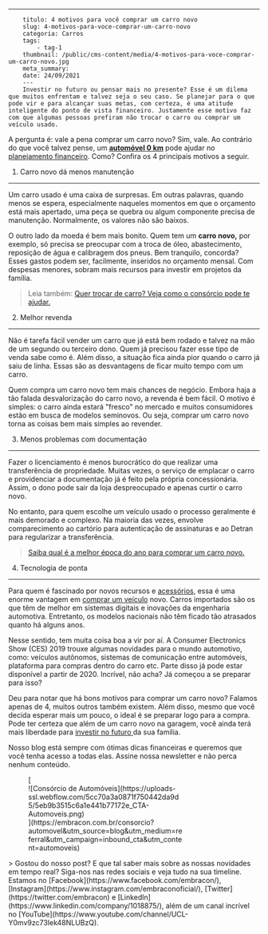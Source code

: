 ---
        titulo: 4 motivos para você comprar um carro novo
        slug: 4-motivos-para-voce-comprar-um-carro-novo
        categoria: Carros
        tags:
            - tag-1
        thumbnail: /public/cms-content/media/4-motivos-para-voce-comprar-um-carro-novo.jpg
        meta_summary: 
        date: 24/09/2021
        ---
        Investir no futuro ou pensar mais no presente? Esse é um dilema que muitos enfrentam e talvez seja o seu caso. Se planejar para o que pode vir e para alcançar suas metas, com certeza, é uma atitude inteligente do ponto de vista financeiro. Justamente esse motivo faz com que algumas pessoas prefiram não trocar o carro ou comprar um veículo usado.

A pergunta é: vale a pena comprar um carro novo? Sim, vale. Ao contrário do que você talvez pense, um [**automóvel 0 km**](https://www.embracon.com.br/blog/sobre-o-consorcio-de-veiculos-embracon) pode ajudar no [planejamento financeiro](https://www.embracon.com.br/blog/planeje-sua-vida-financeira-e-fique-sempre-no-azul). Como? Confira os 4 principais motivos a seguir.

1. Carro novo dá menos manutenção
---------------------------------

Um carro usado é uma caixa de surpresas. Em outras palavras, quando menos se espera, especialmente naqueles momentos em que o orçamento está mais apertado, uma peça se quebra ou algum componente precisa de manutenção. Normalmente, os valores não são baixos.

O outro lado da moeda é bem mais bonito. Quem tem um **carro novo,** por exemplo, só precisa se preocupar com a troca de óleo, abastecimento, reposição de água e calibragem dos pneus. Bem tranquilo, concorda? Esses gastos podem ser, facilmente, inseridos no orçamento mensal. Com despesas menores, sobram mais recursos para investir em projetos da família.

> Leia também: [Quer trocar de carro? Veja como o consórcio pode te ajudar.](https://www.embracon.com.br/blog/quer-trocar-de-carro-veja-como-o-consorcio-pode-te-ajudar)

2. Melhor revenda
-----------------

Não é tarefa fácil vender um carro que já está bem rodado e talvez na mão de um segundo ou terceiro dono. Quem já precisou fazer esse tipo de venda sabe como é. Além disso, a situação fica ainda pior quando o carro já saiu de linha. Essas são as desvantagens de ficar muito tempo com um carro.

Quem compra um carro novo tem mais chances de negócio. Embora haja a tão falada desvalorização do carro novo, a revenda é bem fácil. O motivo é simples: o carro ainda estará "fresco" no mercado e muitos consumidores estão em busca de modelos seminovos. Ou seja, comprar um carro novo torna as coisas bem mais simples ao revender.

3. Menos problemas com documentação
-----------------------------------

Fazer o licenciamento é menos burocrático do que realizar uma transferência de propriedade. Muitas vezes, o serviço de emplacar o carro e providenciar a documentação já é feito pela própria concessionária. Assim, o dono pode sair da loja despreocupado e apenas curtir o carro novo.

No entanto, para quem escolhe um veículo usado o processo geralmente é mais demorado e complexo. Na maioria das vezes, envolve comparecimento ao cartório para autenticação de assinaturas e ao Detran para regularizar a transferência.

> [Saiba qual é a melhor época do ano para comprar um carro novo.](https://www.embracon.com.br/blog/saiba-qual-e-a-melhor-epoca-do-ano-para-comprar-um-carro-novo)‍

4. Tecnologia de ponta
----------------------

Para quem é fascinado por novos recursos e [acessórios](https://www.embracon.com.br/blog/customizado-acessorios-que-valorizam-o-carro-para-a-revenda), essa é uma enorme vantagem em [comprar um veículo](https://www.embracon.com.br/blog/sobre-o-consorcio-de-veiculos-embracon) novo. Carros importados são os que têm de melhor em sistemas digitais e inovações da engenharia automotiva. Entretanto, os modelos nacionais não têm ficado tão atrasados quanto há alguns anos.

Nesse sentido, tem muita coisa boa a vir por aí. A Consumer Electronics Show (CES) 2019 trouxe algumas novidades para o mundo automotivo, como: veículos autônomos, sistemas de comunicação entre automóveis, plataforma para compras dentro do carro etc. Parte disso já pode estar disponível a partir de 2020. Incrível, não acha? Já começou a se preparar para isso?

Deu para notar que há bons motivos para comprar um carro novo? Falamos apenas de 4, muitos outros também existem. Além disso, mesmo que você decida esperar mais um pouco, o ideal é se preparar logo para a compra. Pode ter certeza que além de um carro novo na garagem, você ainda terá mais liberdade para [investir no futuro ](https://www.embracon.com.br/blog/8-motivos-que-comprovam-que-consorcio-e-investimento)da sua família.

Nosso blog está sempre com ótimas dicas financeiras e queremos que você tenha acesso a todas elas. Assine nossa newsletter e não perca nenhum conteúdo.

<figure class="w-richtext-figure-type-image w-richtext-align-center" style="max-width:310px">[<div>![Consórcio de Automóveis](https://uploads-ssl.webflow.com/5cc70a3a0871f750442da9d5/5eb9b3515c6a1e441b77172e_CTA-Automoveis.png)</div>](https://embracon.com.br/consorcio?automovel&utm_source=blog&utm_medium=referral&utm_campaign=inbound_cta&utm_content=automoveis)</figure>> Gostou do nosso post? E que tal saber mais sobre as nossas novidades em tempo real? Siga-nos nas redes sociais e veja tudo na sua timeline. Estamos no [Facebook](https://www.facebook.com/embracon/), [Instagram](https://www.instagram.com/embraconoficial/), [Twitter](https://twitter.com/embracon) e [LinkedIn](https://www.linkedin.com/company/1018875/), além de um canal incrível no [YouTube](https://www.youtube.com/channel/UCL-Y0mv9zc73Iek48NLUBzQ).
        